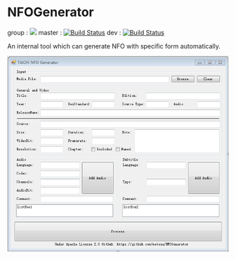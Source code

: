 # NFOGenerator
group  : [![](https://img.shields.io/badge/TAiCHi-encoding-brightgreen.svg?style=flat)](https://github.com/metesa/NFOGenerator)
master : [![Build Status](https://travis-ci.org/metesa/NFOGenerator.svg?branch=master)](https://travis-ci.org/metesa/NFOGenerator)
dev    : [![Build Status](https://travis-ci.org/metesa/NFOGenerator.svg?branch=dev)](https://travis-ci.org/metesa/NFOGenerator)

An internal tool which can generate NFO with specific form automatically.

![screens](Screenshot_v1.png)